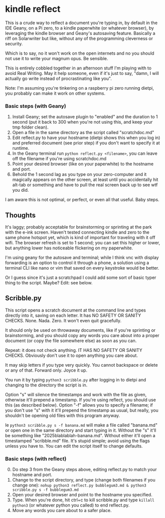 # kindle reflect

This is a crude way to reflect a document you're typing in, by default in the IDE Geany, on a Pi zero, to a kindle paperwhite (or whatever browser), by leveraging the kindle browser and Geany's autosaving feature. Basically a riff on Solarwriter but like, without any of the programming cleverness or security. 

Which is to say, no it won't work on the open internets and no you should not use it to write your magnum opus. Be sensible.

This is entirely cobbled together in an afternoon stuff I'm playing with to avoid Real Writing. May it help someone, even if it's just to say, "damn, I will actually go write instead of procrastinating like you".

Note: I'm assuming you're tinkering on a raspberry pi zero running dietpi, you probably can make it work on other systems.

### Basic steps (with Geany)

1. Install Geany; set the autosave plugin to "enabled" and the duration to 1 second (put it back to 300 when you're not using this, and keep your tmp folder clean).
2. Open a file in the same directory as the script called "scratchdoc.md"
3. Edit reflect.py to have your hostname (dietpi shows this when you log in) and preferred document (see prior step) if you don't want to specify it at runtime.
4. In the Geany terminal run `python reflect.py <filename>`, you can leave off the filename if you're using scratchdoc.md
5. Point your desired browser (like on your paperwhite) to the hostname and port.
6. Behold the 1 second lag as you type on your zero-computer and it magically appears on the other screen, at least until you accidentally hit alt-tab or something and have to pull the real screen back up to see wtf you did.

I am aware this is not optimal, or perfect, or even all that useful. Baby steps.

## Thoughts

It's laggy; probably acceptable for brainstorming or sprinting at the park with the e-ink screen. Haven't tested connecting kindle and zero to the same phone hotspot yet, which is kind of important for traveling with it off wifi. The browser refresh is set to 1 second; you can set this higher or lower, but anything lower has noticeable flickering on my paperwhite.

I'm using geany for the autosave and terminal; while I think vnc with display forwarding is an option to control it through a phone, a solution using a terminal CLI like nano or vim that saved on every keystroke would be better.

Or I guess since it's just a scratchpad I could add some sort of basic typer thing to the script. Maybe? Edit: see below.

## Scribble.py

This script opens a scratch document at the command line and types directly into it, saving on each letter. It has NO SAFETY OR SANITY CHECKS. None. Nada. Zero. It won't even quit gracefully.

It should only be used on throwaway documents, like if you're sprinting or brainstorming, and you should copy any words you care about into a proper document (or copy the file somewhere else) as soon as you can.

Repeat: it does not check anything. IT HAS NO SAFETY OR SANITY CHECKS. Obviously don't use it to open anything you care about.

It may skip letters if you type very quickly. You cannot backspace or delete or any of that. Forward only. Joyce it up. 

You run it by typing `python3 scribble.py` after logging in to dietpi and changing to the directory the script is in.

Option "s" will silence the timestamps and work with the file as given, otherwise it'll prepend a timestamp. If you're using reflect, you should use this (as described below).
Option "-f" allows you to specify a filename; if you don't use "s" with it it'll prepend the timestamp as usual, but really, you shouldn't be opening old files with this program anyway.

Ie `python3 scribble.py s -f banana.md` will make a file called "banana.md" or open one in the same directory and start typing in it. Without the "s" it'll be something like "2025blablablah-banana.md". Without either it'll open a timestamped "scribble.md" file. It's stupid simple; avoid using the flags unless you have to. You can edit the script itself to change defaults.

### Basic steps (with reflect)

0. Do step 3 from the Geany steps above, editing reflect.py to match your hostname and port.
1. Change to the script directory, and type (change both filenames if you change one):
  `nohup python3 reflect.py bubblegum3.md & python3 scribble.py s -f bubblegum3.md`
2. Open your desired browser and point to the hostname you specified.
3. Type. When you're done, hit ctrl+c to kill scribble.py and type `killall python3` (or whatever python you called) to end reflect.py.
4. Move any words you care about to a safer place.
